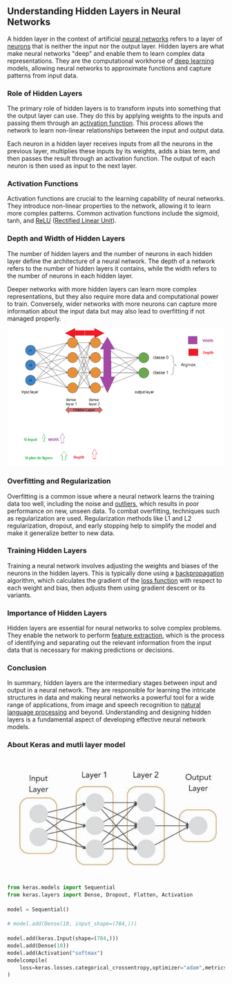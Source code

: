 ## Understanding Hidden Layers in Neural Networks

A hidden layer in the context of artificial [neural networks](https://deepai.org/machine-learning-glossary-and-terms/neural-network) refers to a layer of [neurons](https://deepai.org/machine-learning-glossary-and-terms/neuron) that is neither the input nor the output layer. Hidden layers are what make neural networks "deep" and enable them to learn complex data representations. They are the computational workhorse of [deep learning](https://deepai.org/machine-learning-glossary-and-terms/deep-learning) models, allowing neural networks to approximate functions and capture patterns from input data.

### Role of Hidden Layers

The primary role of hidden layers is to transform inputs into something that the output layer can use. They do this by applying weights to the inputs and passing them through an [activation function](https://deepai.org/machine-learning-glossary-and-terms/activation-function). This process allows the network to learn non-linear relationships between the input and output data.

Each neuron in a hidden layer receives inputs from all the neurons in the previous layer, multiplies these inputs by its weights, adds a bias term, and then passes the result through an activation function. The output of each neuron is then used as input to the next layer.

### Activation Functions

Activation functions are crucial to the learning capability of neural networks. They introduce non-linear properties to the network, allowing it to learn more complex patterns. Common activation functions include the sigmoid, tanh, and [ReLU](https://deepai.org/machine-learning-glossary-and-terms/relu) ([Rectified Linear Unit](https://deepai.org/machine-learning-glossary-and-terms/rectified-linear-units)).

### Depth and Width of Hidden Layers

The number of hidden layers and the number of neurons in each hidden layer define the architecture of a neural network. The depth of a network refers to the number of hidden layers it contains, while the width refers to the number of neurons in each hidden layer.

Deeper networks with more hidden layers can learn more complex representations, but they also require more data and computational power to train. Conversely, wider networks with more neurons can capture more information about the input data but may also lead to overfitting if not managed properly.

![1742468302555](image/quick_notes/1742468302555.png)

### Overfitting and Regularization

Overfitting is a common issue where a neural network learns the training data too well, including the noise and [outliers](https://deepai.org/machine-learning-glossary-and-terms/outlier), which results in poor performance on new, unseen data. To combat overfitting, techniques such as regularization are used. Regularization methods like L1 and L2 regularization, dropout, and early stopping help to simplify the model and make it generalize better to new data.

### Training Hidden Layers

Training a neural network involves adjusting the weights and biases of the neurons in the hidden layers. This is typically done using a [backpropagation](https://deepai.org/machine-learning-glossary-and-terms/backpropagation) algorithm, which calculates the gradient of the [loss function](https://deepai.org/machine-learning-glossary-and-terms/loss-function) with respect to each weight and bias, then adjusts them using gradient descent or its variants.

### Importance of Hidden Layers

Hidden layers are essential for neural networks to solve complex problems. They enable the network to perform [feature extraction](https://deepai.org/machine-learning-glossary-and-terms/feature-extraction), which is the process of identifying and separating out the relevant information from the input data that is necessary for making predictions or decisions.

### Conclusion

In summary, hidden layers are the intermediary stages between input and output in a neural network. They are responsible for learning the intricate structures in data and making neural networks a powerful tool for a wide range of applications, from image and speech recognition to [natural language processing](https://deepai.org/machine-learning-glossary-and-terms/natural-language-processing) and beyond. Understanding and designing hidden layers is a fundamental aspect of developing effective neural network models.



### About Keras and mutli layer model

![1742477930604](image/quick_notes/1742477930604.png)

```python
from keras.models import Sequential
from keras.layers import Dense, Dropout, Flatten, Activation

model = Sequential()

# model.add(Dense(10, input_shape=(784,)))

model.add(keras.Input(shape=(784,)))
model.add(Dense(10))
model.add(Activation("softmax")
modelcompile(
    loss=keras.losses.categorical_crossentropy,optimizer="adam",metrics=["accuracy"]
)
```
